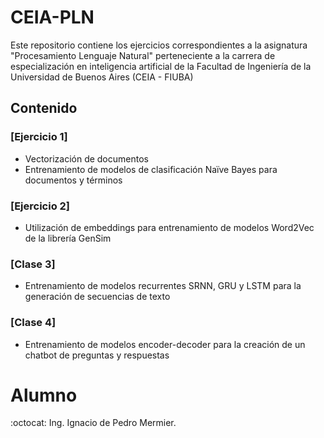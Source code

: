 # CEIA-PLN
Este repositorio contiene los ejercicios correspondientes a la asignatura "Procesamiento Lenguaje Natural" perteneciente a la carrera de especialización en inteligencia artificial de la Facultad de Ingeniería de la Universidad de Buenos Aires (CEIA - FIUBA)

## Contenido

### [Ejercicio 1]
* Vectorización de documentos
* Entrenamiento de modelos de clasificación Naïve Bayes para documentos y términos

### [Ejercicio 2]
* Utilización de embeddings para entrenamiento de modelos Word2Vec de la librería GenSim

### [Clase 3]
* Entrenamiento de modelos recurrentes SRNN, GRU y LSTM para la generación de secuencias de texto

### [Clase 4]
* Entrenamiento de modelos encoder-decoder para la creación de un chatbot de preguntas y respuestas

# Alumno
:octocat: Ing. Ignacio de Pedro Mermier.
